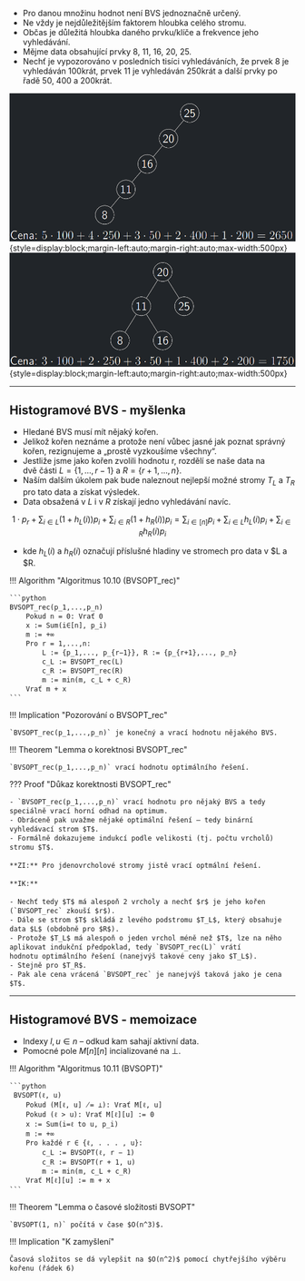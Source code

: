 - Pro danou množinu hodnot není BVS jednoznačně určený.
- Ne vždy je nejdůležitějším faktorem hloubka celého stromu.
- Občas je důležitá hloubka daného prvku/klíče a frekvence jeho vyhledávání.
- Mějme data obsahující prvky 8, 11, 16, 20, 25.
- Nechť je vypozorováno v posledních tisíci vyhledáváních, že
  prvek 8 je vyhledáván 100krát, prvek 11 je vyhledáván 250krát a
  další prvky po řadě 50, 400 a 200krát.

![bvs_optimal](../assets/10/bvs_1.png){style=display:block;margin-left:auto;margin-right:auto;max-width:500px}
![bvs_optimal](../assets/10/bvs_2.png){style=display:block;margin-left:auto;margin-right:auto;max-width:500px}

---

## Histogramové BVS - myšlenka

- Hledané BVS musí mít nějaký kořen.
- Jelikož kořen neznáme a protože není vůbec jasné jak poznat
  správný kořen, rezignujeme a „prostě vyzkoušíme všechny“.
- Jestliže jsme jako kořen zvolili hodnotu r, rozdělí se naše data na <br>
  dvě části $L = \{1, \dots , r − 1\}$ a $R = \{r + 1, \dots , n\}$.
- Naším dalším úkolem pak bude naleznout nejlepší možné stromy
  $T_L$ a $T_R$ pro tato data a získat výsledek.
- Data obsažená v $L$ i v $R$ získají jedno vyhledávání navíc.

$$
1 \cdot p_r + \sum_{i \in L}(1 + h_L(i))p_i + \sum_{i \in R}(1 + h_R(i))p_i
= \sum_{i \in [n]} p_i + \sum_{i \in L} h_L(i)p_i + \sum_{i \in R} h_R(i)p_i
$$

- kde $h_L(i)$ a $h_R(i)$ označují příslušné hladiny ve stromech pro data v $L a $R.

<a id="algo-10.10"></a>
!!! Algorithm "Algoritmus 10.10 (BVSOPT_rec)"

    ```python
    BVSOPT_rec(p_1,...,p_n)
        Pokud n = 0: Vrať 0
        x := Sum(i∈[n], p_i)
        m := +∞
        Pro r = 1,...,n:
            L := {p_1,..., p_{r−1}}, R := {p_{r+1},..., p_n}
            c_L := BVSOPT_rec(L)
            c_R := BVSOPT_rec(R)
            m := min(m, c_L + c_R)
        Vrať m + x
    ``` 

!!! Implication "Pozorování o BVSOPT_rec"

    `BVSOPT_rec(p_1,...,p_n)` je konečný a vrací hodnotu nějakého BVS.

!!! Theorem "Lemma o korektnosi BVSOPT_rec"

    `BVSOPT_rec(p_1,...,p_n)` vrací hodnotu optimálního řešení.

??? Proof "Důkaz korektnosti BVSOPT_rec"

    - `BVSOPT_rec(p_1,...,p_n)` vrací hodnotu pro nějaký BVS a tedy
    speciálně vrací horní odhad na optimum.
    - Obráceně pak uvažme nějaké optimální řešení – tedy binární
    vyhledávací strom $T$.
    - Formálně dokazujeme indukcí podle velikosti (tj. počtu vrcholů)
    stromu $T$.

    **ZI:** Pro jdenovrcholové stromy jistě vrací optmální řešení.

    **IK:** 

    - Nechť tedy $T$ má alespoň 2 vrcholy a nechť $r$ je jeho kořen
    (`BVSOPT_rec` zkouší $r$).
    - Dále se strom $T$ skládá z levého podstromu $T_L$, který obsahuje
    data $L$ (obdobně pro $R$).
    - Protože $T_L$ má alespoň o jeden vrchol méně než $T$, lze na něho
    aplikovat indukční předpoklad, tedy `BVSOPT_rec(L)` vrátí
    hodnotu optimálního řešení (nanejvýš takové ceny jako $T_L$).
    - Stejně pro $T_R$.
    - Pak ale cena vrácená `BVSOPT_rec` je nanejvýš taková jako je cena $T$.

---

## Histogramové BVS - memoizace

- Indexy $l, u \in n$ – odkud kam sahají aktivní data.
- Pomocné pole $M[n][n]$ incializované na $\bot$.

<a id="algo-10.11"></a>
!!! Algorithm "Algoritmus 10.11 (BVSOPT)"

    ```python
     BVSOPT(ℓ, u)
        Pokud (M[ℓ, u] ̸= ⊥): Vrať M[ℓ, u]
        Pokud (ℓ > u): Vrať M[ℓ][u] := 0
        x := Sum(i=ℓ to u, p_i)
        m := +∞
        Pro každé r ∈ {ℓ, . . . , u}:
            c_L := BVSOPT(ℓ, r − 1)
            c_R := BVSOPT(r + 1, u)
            m := min(m, c_L + c_R)
        Vrať M[ℓ][u] := m + x    
    ``` 

!!! Theorem "Lemma o časové složitosti BVSOPT"

    `BVSOPT(1, n)` počítá v čase $O(n^3)$.

!!! Implication "K zamyšlení"

    Časová složitos se dá vylepšit na $O(n^2)$ pomocí chytřejšího výběru kořenu (řádek 6)
